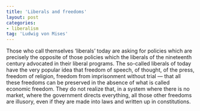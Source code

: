 ```yaml
---
title: 'Liberals and freedoms'
layout: post
categories:
- liberalism
tag: 'Ludwig von Mises'
---
```


Those who call themselves ‘liberals’ today are asking for policies which are precisely the opposite of those policies which the liberals of the nineteenth century advocated in their liberal programs. The so-called liberals of today have the very popular idea that freedom of speech, of thought, of the press, freedom of religion, freedom from imprisonment without trial — that all these freedoms can be preserved in the absence of what is called economic freedom. They do not realize that, in a system where there is no market, where the government directs everything, all those other freedoms are illusory, even if they are made into laws and written up in constitutions.